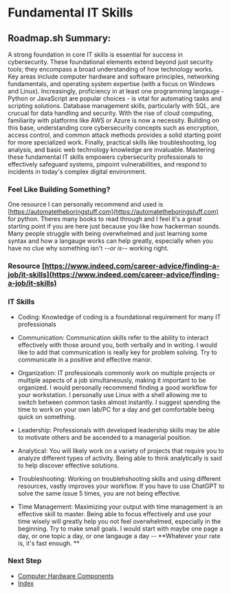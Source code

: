 # Fundamental IT Skills

## Roadmap.sh Summary:
A strong foundation in core IT skills is essential for success in cybersecurity. These foundational elements extend beyond just security tools; they encompass a broad understanding of how technology works. Key areas include computer hardware and software principles, networking fundamentals, and operating system expertise (with a focus on Windows and Linux). Increasingly, proficiency in at least one programming langauge - Python or JavaScript are popular choices - is vital for automating tasks and scripting solutions. Database management skills, particularly with SQL, are crucual for data handling and security. With the rise of cloud computing, familiarity with platforms like AWS or Azure is now a necessity. Building on this base, understanding core cybersecurity concepts such as encryption, access control, and common attack methods provides a solid starting point for more specialized work. Finally, practical skills like troubleshooting, log analysis, and basic web technology knowledge are invaluable. Mastering these fundamental IT skills empowers cybersecurity professionals to effectively safeguard systems, pinpoint vulnerabilities, and respond to incidents in today's complex digital environment.

### Feel Like Building Something?
One resource I can personally recommend and used is [https://automatetheboringstuff.com](https://automatetheboringstuff.com) for python. Theres many books to read through and I feel it's a great starting point if you are here just because you like how hackerman sounds. Many people struggle with being overwhelmed and just learning some syntax and how a langauge works can help greatly, especially when you have no clue why something isn't   *--or is--*   working right.

### Resource [https://www.indeed.com/career-advice/finding-a-job/it-skills](https://www.indeed.com/career-advice/finding-a-job/it-skills)

### IT Skills

- Coding:
  Knowledge of coding is a foundational requirement for many IT professionals

- Communication:
  Communication skills refer to the ability to interact effectively with those around you, both verbally and in writing. I would like to add that communication is really key for problem solving. Try to communicate in a positive and effective manor.

- Organization:
  IT professionals commonly work on multiple projects or multiple aspects of a job simultaneously, making it important to be organized. I would personally recommend finding a good workflow for your workstation. I personally use Linux with a shell allowing me to switch between common tasks almost instantly. I suggest spending the time to work on your own lab/PC for a day and get comfortable being quick on something.

- Leadership: Professionals with developed leadership skills may be able to motivate others and be ascended to a managerial position.

- Analytical: You will likely work on a variety of projects that require you to analyze different types of activity. Being able to think analytically is said to help discover effective solutions.

- Troubleshooting: Working on troublehshooting skills and using different resources, vastly improves your workflow. If you have to use ChatGPT to solve the same issue 5 times, you are not being effective.

- Time Management: Maximizing your output with time management is an effective skill to master. Being able to focus effectively and use your time wisely will greatly help you not feel overwhelmed, especially in the beginning. Try to make small goals. I would start with maybe one page a day, or one topic a day, or one langauge a day -- **Whatever your rate is, it's fast enough. **

### Next Step
- [Computer Hardware Components](https://github.com/Sisu-Sus/CyberSec-RoadMap/blob/main/Fundamental_IT_Skills/Computer_Hardware_Components.md)
- [Index](https://github.com/Sisu-Sus/CyberSec-RoadMap/blob/main/index.md)
